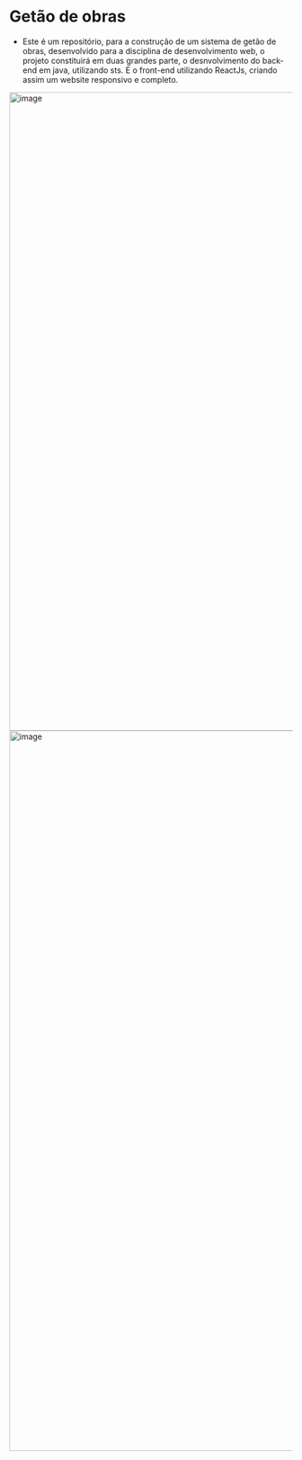 # Getão de obras

 - Este é um repositório, para a construção de um sistema de getão de obras, desenvolvido para a disciplina de desenvolvimento web, o projeto constituirá em duas grandes parte, o desnvolvimento do back-end em java, utilizando sts. E o front-end utilizando ReactJs, criando assim um website responsivo e completo.


<img width="1136" alt="image" src="https://github.com/heinrikDev/GetaoObras/assets/111063166/4ec75fc4-7f8d-427b-bae5-64ae3d84a5b9">

<img width="1282" alt="image" src="https://github.com/heinrikDev/GetaoObras/assets/111063166/876ffec2-d0f0-447e-ae98-6dd31a072faf">
